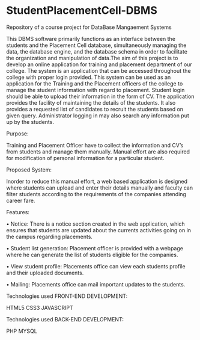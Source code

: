 # StudentPlacementCell-DBMS

Repository of a course project for DataBase Mangaement Systems

This DBMS software primarily functions as an interface between the students and the Placement Cell database, simultaneously managing the data, the database engine, and the database schema in order to facilitate the organization and manipulation of data.The aim of this project is to develop an online application for training and placement department of our college. The system is an application that can be accessed throughout the college with proper login provided. This system can be used as an application for the Training and the Placement officers  of the college to manage the student information with regard to placement. Student login should be able to upload their information in the form of CV. The application provides the facility of maintaining the details of the students. It also provides a requested list of candidates to recruit the students based on given query. Administrator logging in may also search any information put up by the students.

Purpose:

Training and Placement Officer have to collect the information and CV’s from students and manage them manually. Manual effort are also required for modification of personal information for a particular student.

Proposed System:

Inorder to reduce this manual effort, a web based application is designed where students can upload and enter their details manually and faculty can filter students according to the requirements of the companies attending career fare.

Features:

• Notice: There is a notice section created in the web application, which ensures that students are updated about the currents activities going on in the campus regarding placements.

• Student list generation: Placement officer is provided with a webpage where he can generate the list of students eligible for the companies.

• View student profile: Placements office can view each students profile and their uploaded documents.

• Mailing: Placements office can mail important updates to the students.


Technologies used FRONT-END DEVELOPMENT:

HTML5
CSS3 
JAVASCRIPT

Technologies used BACK-END DEVELOPMENT:

PHP
MYSQL
